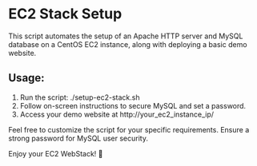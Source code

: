 # EC2 Stack Setup

This script automates the setup of an Apache HTTP server and MySQL database on a CentOS EC2 instance, along with deploying a basic demo website.

## Usage:

1. Run the script: ./setup-ec2-stack.sh
2. Follow on-screen instructions to secure MySQL and set a password.
3. Access your demo website at http://your_ec2_instance_ip/

Feel free to customize the script for your specific requirements. Ensure a strong password for MySQL user security.

Enjoy your EC2 WebStack! 🚀
